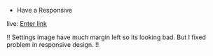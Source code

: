 * Have a Responsive

 live: [Enter link](https://page-header.vercel.app/)

!! Settings image have much margin left so its looking bad. But I fixed problem in responsive design. !! 
